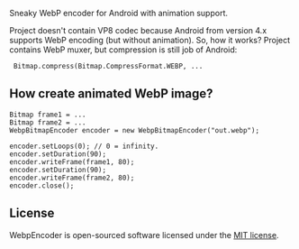 Sneaky WebP encoder for Android with animation support.

Project doesn't contain VP8 codec because Android from version 4.x supports WebP encoding (but without animation). So, how it works? Project contains WebP muxer, but compression is still job of Android:

     Bitmap.compress(Bitmap.CompressFormat.WEBP, ...

## How create animated WebP image?

    Bitmap frame1 = ...
    Bitmap frame2 = ...
    WebpBitmapEncoder encoder = new WebpBitmapEncoder("out.webp");  
    
    encoder.setLoops(0); // 0 = infinity.  
    encoder.setDuration(90);  
    encoder.writeFrame(frame1, 80);  
    encoder.setDuration(90);
    encoder.writeFrame(frame2, 80);
    encoder.close();

## License

WebpEncoder is open-sourced software licensed under the [MIT license](http://opensource.org/licenses/MIT).